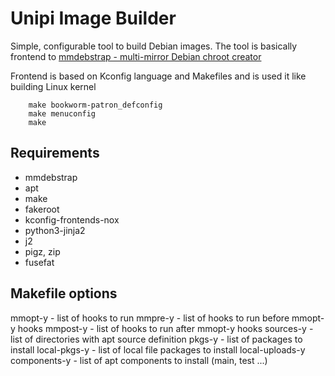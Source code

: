 # Unipi Image Builder

Simple, configurable tool to build Debian images. The tool is basically frontend to [mmdebstrap - multi-mirror Debian chroot creator](https://gitlab.mister-muffin.de/josch/mmdebstrap)

Frontend is based on Kconfig language and Makefiles and is used it like building Linux kernel

``` 
    make bookworm-patron_defconfig
    make menuconfig
    make
```

## Requirements
- mmdebstrap
- apt
- make
- fakeroot
- kconfig-frontends-nox
- python3-jinja2
- j2
- pigz, zip
- fusefat



## Makefile options

mmopt-y          - list of hooks to run
mmpre-y          - list of hooks to run before mmopt-y hooks
mmpost-y         - list of hooks to run after mmopt-y hooks
sources-y        - list of directories with apt source definition
pkgs-y           - list of packages to install
local-pkgs-y     - list of local file packages to install
local-uploads-y
components-y     - list of apt components to install (main, test ...)


